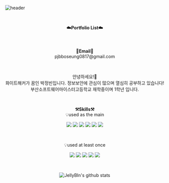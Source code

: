 ![header](https://capsule-render.vercel.app/api?type=waving&color=aqua&height=300&section=header&text=Welcome!&fontSize=90&animation=fadeIn&fontAlignY=38&desc=JellyBIn's%20GitHub&descAlignY=51&descAlign=72)

<br>

<p align="center">
    <Strong>☁️Portfolio List☁️</Strong><br><br>
    <br>
    <br>
<Strong>📧Email📧</Strong><br>pjbboseung0817@gmail.com<br>

</p>

<br>

<p align="center">
안녕하세요!👐<br>
화이트해커가 꿈인 박정빈입니다. 정보보안에 관심이 많으며 열심히 공부하고 있습니다!<br>
부산소프트웨어마이스터고등학교 재학중이며 1학년 입니다.<br>
</p>

<br>

<p align="center">
    <Strong>⚒️Skills⚒️</Strong><br>
    💡used as the main
</p>

<p align="center" display="inline-block">
  <img src="https://img.shields.io/badge/JAVA-007396?style=for-the-badge&logo=java&logoColor=white"> 
    <img src="https://img.shields.io/badge/Spring-6DB33F?style=for-the-badge&logo=Spring&logoColor=white">
    <img src="https://img.shields.io/badge/SpringBoot-6DB33F?style=for-the-badge&logo=SpringBoot&logoColor=white">
    <img src="https://img.shields.io/badge/mysql-4479A1?style=for-the-badge&logo=mysql&logoColor=white">
    <img src="https://img.shields.io/badge/AWS-232F3E?style=for-the-badge&logo=Amazon AWS&logoColor=white">
    <img src="https://img.shields.io/badge/Python-3776AB?style=for-the-badge&logo=Python&logoColor=white"> 
</p><br>

<p align="center">
    💡used at least once
</p>

<p align="center" display="inline-block">
  <img src="https://img.shields.io/badge/javascript-F7DF1E?style=for-the-badge&logo=javascript&logoColor=black">
  <img src="https://img.shields.io/badge/css-1572B6?style=for-the-badge&logo=css3&logoColor=white">
  <img src="https://img.shields.io/badge/html-E34F26?style=for-the-badge&logo=html5&logoColor=white">
  <img src="https://img.shields.io/badge/C-A8B9CC?style=for-the-badge&logo=C&logoColor=white">
  <img src="https://img.shields.io/badge/Linux-FCC624?style=for-the-badge&logo=Linux&logoColor=white">  
</p>

<br>

<div align=center>

![JellyBIn's github stats](https://github-readme-stats.vercel.app/api?username=Jellybinn06&show_icons=true)

